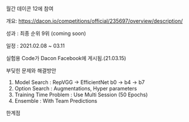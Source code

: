 월간 데이콘 12에 참여

개요: https://dacon.io/competitions/official/235697/overview/description/

성과 : 최종 순위 9위 (coming soon)

일정 : 2021.02.08 ~ 03.11

실험용 Code가 Dacon Facebook에 게시됨.(21.03.15)

부딪힌 문제와 해결방안
1. Model Search : RepVGG -> EfficientNet b0 -> b4 -> b7
2. Option Search : Augmentations, Hyper parameters
3. Training Time Problem : Use Multi Session (50 Epochs)
4. Ensemble : With Team Predictions

한계점

